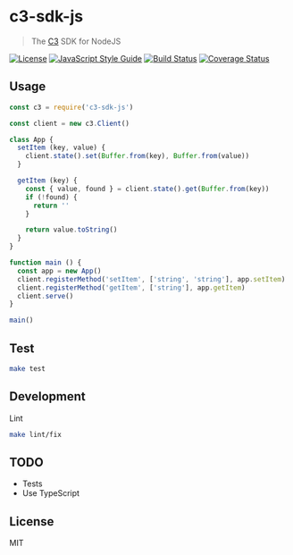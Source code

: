 # c3-sdk-js

> The [C3](https://github.com/c3systems/c3-go) SDK for NodeJS

[![License](http://img.shields.io/badge/license-MIT-blue.svg)](https://raw.githubusercontent.com/c3systems/c3-sdk-js/master/LICENSE)
[![JavaScript Style Guide](https://img.shields.io/badge/code_style-standard-brightgreen.svg)](https://standardjs.com)
[![Build Status](https://travis-ci.org/c3systems/c3-sdk-js.svg?branch=master)](https://travis-ci.org/c3systems/c3-sdk-js)
[![Coverage Status](https://coveralls.io/repos/github/c3systems/c3-sdk-js/badge.svg?branch=master)](https://coveralls.io/github/c3systems/c3-sdk-js?branch=master)

## Usage

```js
const c3 = require('c3-sdk-js')

const client = new c3.Client()

class App {
  setItem (key, value) {
    client.state().set(Buffer.from(key), Buffer.from(value))
  }

  getItem (key) {
    const { value, found } = client.state().get(Buffer.from(key))
    if (!found) {
      return ''
    }

    return value.toString()
  }
}

function main () {
  const app = new App()
  client.registerMethod('setItem', ['string', 'string'], app.setItem)
  client.registerMethod('getItem', ['string'], app.getItem)
  client.serve()
}

main()
```

## Test

```bash
make test
```

## Development

Lint

```bash
make lint/fix
```

## TODO

- Tests
- Use TypeScript

## License

MIT
